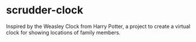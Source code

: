 # scrudder-clock
Inspired by the Weasley Clock from Harry Potter, a project to create a virtual clock for showing locations of family members.
